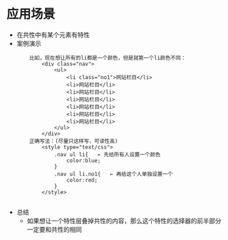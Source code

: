 # 应用场景
* 在共性中有某个元素有特性
* 案例演示
    ```
        比如，现在想让所有的li都是一个颜色，但是就第一个li颜色不同：
            <div class="nav">
                <ul>
                    <li class="no1">网站栏目</li>
                    <li>网站栏目</li>
                    <li>网站栏目</li>
                    <li>网站栏目</li>
                    <li>网站栏目</li>
                    <li>网站栏目</li>
                    <li>网站栏目</li>
                </ul>
            </div>
        正确写法：(尽量只这样写，可读性高)
            <style type="text/css">
                .nav ul li{   ← 先给所有人设置一个颜色
                    color:blue;
                }
                .nav ul li.no1{   ← 再给这个人单独设置一个
                    color:red;
                }
            </style>
            
    ```
* 总结
    * 如果想让一个特性层叠掉共性的内容，那么这个特性的选择器的前半部分一定要和共性的相同
    
    
    
    
    
    
    
    
    
    
    
    
    
    
    
    
    
    
    
    
    
    
    
    
    
    
    
    
    
    
    
